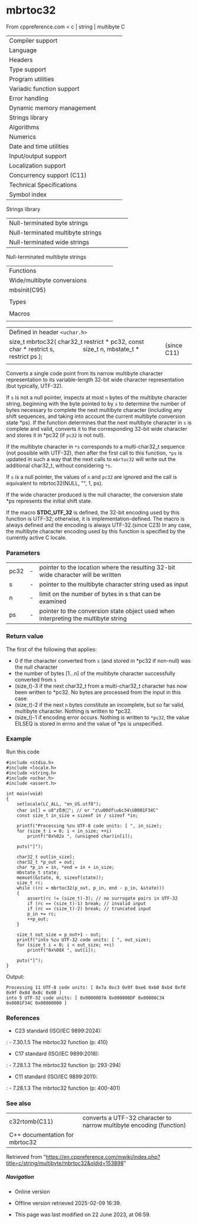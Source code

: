 # mbrtoc32

From cppreference.com
< c‎ | string‎ | multibyte
 C

|  |  |  |  |  |
| --- | --- | --- | --- | --- |
| Compiler support | | | | |
| Language | | | | |
| Headers | | | | |
| Type support | | | | |
| Program utilities | | | | |
| Variadic function support | | | | |
| Error handling | | | | |
| Dynamic memory management | | | | |
| Strings library | | | | |
| Algorithms | | | | |
| Numerics | | | | |
| Date and time utilities | | | | |
| Input/output support | | | | |
| Localization support | | | | |
| Concurrency support (C11) | | | | |
| Technical Specifications | | | | |
| Symbol index | | | | |

 Strings library

|  |  |  |  |  |
| --- | --- | --- | --- | --- |
| Null-terminated byte strings | | | | |
| Null-terminated multibyte strings | | | | |
| Null-terminated wide strings | | | | |

 Null-terminated multibyte strings

|  |  |  |  |  |
| --- | --- | --- | --- | --- |
| Functions | | | | |
| Wide/multibyte conversions | | | | |
| mbsinit(C95) | | | | |
| |  |  |  |  |  | | --- | --- | --- | --- | --- | | mbstowcsmbstowcs_s(C11) | | | | | | btowc(C95) | | | | | | mbrtowc(C95) | | | | | | mbsrtowcsmbsrtowcs_s(C95)(C11) | | | | | | mbrtoc8(C23) | | | | | | c8rtomb(C23) | | | | | | mbrtoc16(C11) | | | | | | c16rtomb(C11) | | | | | | c32rtomb(C11) | | | | | | ****mbrtoc32****(C11) | | | | | | |  |  |  |  |  | | --- | --- | --- | --- | --- | | mblen | | | | | | mbtowc | | | | | | wctombwctomb_s(C11) | | | | | | wcstombswcstombs_s(C11) | | | | | | wctob(C95) | | | | | | wcrtombwcrtomb_s(C95)(C11) | | | | | | wcsrtombswcsrtombs_s(C95)(C11) | | | | | | mbrlen(C95) | | | | | |
| Types | | | | |
| |  |  |  |  |  | | --- | --- | --- | --- | --- | | mbstate_t(C95) | | | | | | char8_t(C23) | | | | | | |  |  |  |  |  | | --- | --- | --- | --- | --- | | char16_t(C11) | | | | | | char32_t(C11) | | | | | |
| Macros | | | | |
| |  |  |  |  |  | | --- | --- | --- | --- | --- | | MB_LEN_MAX | | | | | | |  |  |  |  |  | | --- | --- | --- | --- | --- | | MB_CUR_MAX | | | | | |

|  |  |  |
| --- | --- | --- |
| Defined in header `<uchar.h>` |  |  |
| size_t mbrtoc32( char32_t restrict \* pc32, const char \* restrict s,                   size_t n, mbstate_t \* restrict ps ); |  | (since C11) |
|  |  |  |

Converts a single code point from its narrow multibyte character representation to its variable-length 32-bit wide character representation (but typically, UTF-32).

If `s` is not a null pointer, inspects at most `n` bytes of the multibyte character string, beginning with the byte pointed to by `s` to determine the number of bytes necessary to complete the next multibyte character (including any shift sequences, and taking into account the current multibyte conversion state \*ps). If the function determines that the next multibyte character in `s` is complete and valid, converts it to the corresponding 32-bit wide character and stores it in \*pc32 (if `pc32` is not null).

If the multibyte character in `*s` corresponds to a multi-char32_t sequence (not possible with UTF-32), then after the first call to this function, `*ps` is updated in such a way that the next calls to `mbrtoc32` will write out the additional char32_t, without considering `*s`.

If `s` is a null pointer, the values of `n` and `pc32` are ignored and the call is equivalent to mbrtoc32(NULL, "", 1, ps).

If the wide character produced is the null character, the conversion state \*ps represents the initial shift state.

If the macro __STDC_UTF_32__ is defined, the 32-bit encoding used by this function is UTF-32; otherwise, it is implementation-defined. The macro is always defined and the encoding is always UTF-32.(since C23) In any case, the multibyte character encoding used by this function is specified by the currently active C locale.

### Parameters

|  |  |  |
| --- | --- | --- |
| pc32 | - | pointer to the location where the resulting 32-bit wide character will be written |
| s | - | pointer to the multibyte character string used as input |
| n | - | limit on the number of bytes in s that can be examined |
| ps | - | pointer to the conversion state object used when interpreting the multibyte string |

### Return value

The first of the following that applies:

- ​0​ if the character converted from `s` (and stored in \*pc32 if non-null) was the null character
- the number of bytes [1...n] of the multibyte character successfully converted from `s`
- (size_t)-3 if the next char32_t from a multi-char32_t character has now been written to \*pc32. No bytes are processed from the input in this case.
- (size_t)-2 if the next `n` bytes constitute an incomplete, but so far valid, multibyte character. Nothing is written to \*pc32.
- (size_t)-1 if encoding error occurs. Nothing is written to `*pc32`, the value EILSEQ is stored in errno and the value of \*ps is unspecified.

### Example

Run this code

```
#include <stdio.h>
#include <locale.h>
#include <string.h>
#include <uchar.h>
#include <assert.h>
 
int main(void)
{
    setlocale(LC_ALL, "en_US.utf8");
    char in[] = u8"zß水🍌"; // or "z\u00df\u6c34\U0001F34C"
    const size_t in_size = sizeof in / sizeof *in;
 
    printf("Processing %zu UTF-8 code units: [ ", in_size);
    for (size_t i = 0; i < in_size; ++i)
        printf("0x%02x ", (unsigned char)in[i]);
 
    puts("]");
 
    char32_t out[in_size];
    char32_t *p_out = out;
    char *p_in = in, *end = in + in_size;
    mbstate_t state;
    memset(&state, 0, sizeof(state));
    size_t rc;
    while ((rc = mbrtoc32(p_out, p_in, end - p_in, &state)))
    {
        assert(rc != (size_t)-3); // no surrogate pairs in UTF-32
        if (rc == (size_t)-1) break; // invalid input
        if (rc == (size_t)-2) break; // truncated input
        p_in += rc;
        ++p_out;
    }
 
    size_t out_size = p_out+1 - out;
    printf("into %zu UTF-32 code units: [ ", out_size);
    for (size_t i = 0; i < out_size; ++i)
        printf("0x%08X ", out[i]);
 
    puts("]");
}

```

Output:

```
Processing 11 UTF-8 code units: [ 0x7a 0xc3 0x9f 0xe6 0xb0 0xb4 0xf0 0x9f 0x8d 0x8c 0x00 ]
into 5 UTF-32 code units: [ 0x0000007A 0x000000DF 0x00006C34 0x0001F34C 0x00000000 ]

```

### References

- C23 standard (ISO/IEC 9899:2024):

:   - 7.30.1.5 The mbrtoc32 function (p: 410)

- C17 standard (ISO/IEC 9899:2018):

:   - 7.28.1.3 The mbrtoc32 function (p: 293-294)

- C11 standard (ISO/IEC 9899:2011):

:   - 7.28.1.3 The mbrtoc32 function (p: 400-401)

### See also

|  |  |
| --- | --- |
| c32rtomb(C11) | converts a UTF-32 character to narrow multibyte encoding   (function) |
| C++ documentation for mbrtoc32 | |

Retrieved from "<https://en.cppreference.com/mwiki/index.php?title=c/string/multibyte/mbrtoc32&oldid=153898>"

##### Navigation

- Online version
- Offline version retrieved 2025-02-09 16:39.

- This page was last modified on 22 June 2023, at 06:59.